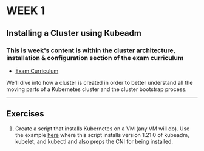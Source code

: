 # WEEK 1

## Installing a Cluster using Kubeadm

### This is week's content is within the cluster architecture, installation & configuration section of the exam curriculum
- [Exam Curriculum](https://github.com/cncf/curriculum/blob/master/CKA_Curriculum_v1.24.pdf)

We'll dive into how a cluster is created in order to better understand all the moving parts of a Kubernetes
cluster and the cluster bootstrap process.

---
## Exercises

1. Create a script that installs Kubernetes on a VM (any VM will do). Use the example [here](https://github.com/kubeskills/cka-roadmap/blob/main/WEEK1/example-install-k8s.sh) where this script installs version 1.21.0 of kubeadm, kubelet, and kubectl and also preps the CNI for being installed.